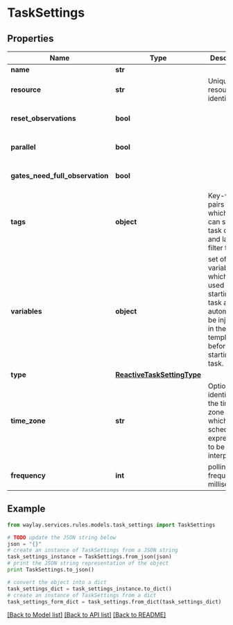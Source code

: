 # TaskSettings


## Properties

Name | Type | Description | Notes
------------ | ------------- | ------------- | -------------
**name** | **str** |  | [optional] 
**resource** | **str** | Unique resource identifier | [optional] 
**reset_observations** | **bool** |  | [optional] [default to True]
**parallel** | **bool** |  | [optional] [default to True]
**gates_need_full_observation** | **bool** |  | [optional] [default to False]
**tags** | **object** | Key-value pairs on which you can set at task creation and later filter tasks | [optional] 
**variables** | **object** | set of variables which will be used when starting a task and will automatically be injected in the template before starting a task. | [optional] 
**type** | [**ReactiveTaskSettingType**](ReactiveTaskSettingType.md) |  | 
**time_zone** | **str** | Optional identifier of the time zone in which the schedule expression is to be interpreted | [optional] 
**frequency** | **int** | polling frequency in milliseconds | 

## Example

```python
from waylay.services.rules.models.task_settings import TaskSettings

# TODO update the JSON string below
json = "{}"
# create an instance of TaskSettings from a JSON string
task_settings_instance = TaskSettings.from_json(json)
# print the JSON string representation of the object
print TaskSettings.to_json()

# convert the object into a dict
task_settings_dict = task_settings_instance.to_dict()
# create an instance of TaskSettings from a dict
task_settings_form_dict = task_settings.from_dict(task_settings_dict)
```
[[Back to Model list]](../README.md#documentation-for-models) [[Back to API list]](../README.md#documentation-for-api-endpoints) [[Back to README]](../README.md)


